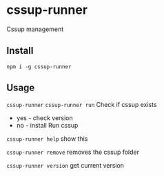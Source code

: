 # cssup-runner
Cssup management


## Install
`npm i -g cssup-runner`

## Usage
`cssup-runner`
`cssup-runner run`
Check if cssup exists
* yes - check version
* no - install
Run cssup

`cssup-runner help`
show this

`cssup-runner remove`
removes the cssup folder

`cssup-runner version`
get current version
